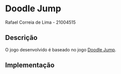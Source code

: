 # Doodle Jump

Rafael Correia de Lima - 21004515

## Descrição

O jogo desenvolvido é baseado no jogo [Doodle Jump](https://pt.wikipedia.org/wiki/Doodle_Jump).


## Implementação